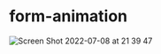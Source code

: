 # form-animation
 
![Screen Shot 2022-07-08 at 21 39 47](https://user-images.githubusercontent.com/99422533/178091908-7fabdc1e-f1ab-4413-b161-e85636e700bf.png)
